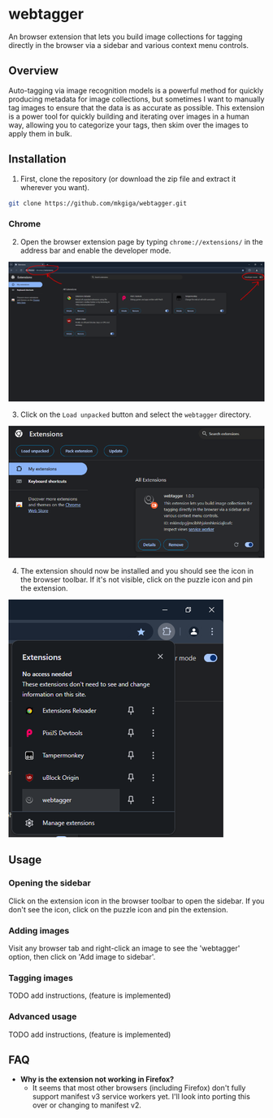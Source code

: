 # webtagger
An browser extension that lets you build image collections for tagging directly in the browser via a sidebar and various context menu controls.

## Overview
Auto-tagging via image recognition models is a powerful method for quickly producing metadata for image collections, but sometimes I want to manually tag images to ensure that the data is as accurate as possible. This extension is a power tool for quickly building and iterating over images in a human way, allowing you to categorize your tags, then skim over the images to apply them in bulk.

## Installation

1. First, clone the repository (or download the zip file and extract it wherever you want).
```bash
git clone https://github.com/mkgiga/webtagger.git
```

### Chrome

2. Open the browser extension page by typing `chrome://extensions/` in the address bar and enable the developer mode.

![Step 2 screenshot](./install-guide/chrome-2.png)

3. Click on the `Load unpacked` button and select the `webtagger` directory.

![Step 3 screenshot](./install-guide/chrome-3.png)

4. The extension should now be installed and you should see the icon in the browser toolbar. If it's not visible, click on the puzzle icon and pin the extension.

![Screenshot showing the expected result](./install-guide/chrome-4.png)

## Usage

### Opening the sidebar
Click on the extension icon in the browser toolbar to open the sidebar. If you don't see the icon, click on the puzzle icon and pin the extension.
### Adding images
Visit any browser tab and right-click an image to see the 'webtagger' option, then click on 'Add image to sidebar'.
### Tagging images
TODO add instructions, (feature is implemented)
### Advanced usage
TODO add instructions, (feature is implemented)

## FAQ
- **Why is the extension not working in Firefox?**
  - It seems that most other browsers (including Firefox) don't fully support manifest v3 service workers yet. I'll look into porting this over or changing to manifest v2.